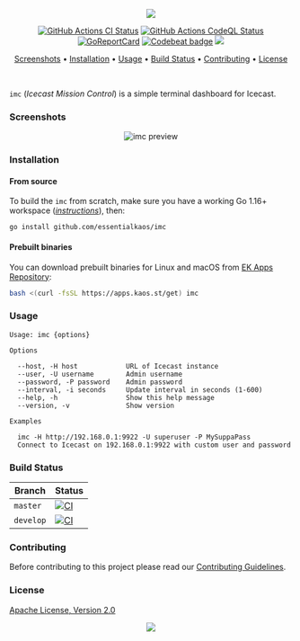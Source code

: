 <p align="center"><a href="#readme"><img src="https://gh.kaos.st/imc.svg"/></a></p>

<p align="center">
  <a href="https://kaos.sh/w/imc/ci"><img src="https://kaos.sh/w/imc/ci.svg" alt="GitHub Actions CI Status" /></a>
  <a href="https://kaos.sh/w/imc/codeql"><img src="https://kaos.sh/w/imc/codeql.svg" alt="GitHub Actions CodeQL Status" /></a>
  <a href="https://kaos.sh/r/imc"><img src="https://kaos.sh/r/imc.svg" alt="GoReportCard" /></a>
  <a href="https://kaos.sh/b/imc"><img src="https://kaos.sh/b/9e4d9881-0c5f-42e1-a775-a3f2de9550df.svg" alt="Codebeat badge" /></a>
  <a href="#license"><img src="https://gh.kaos.st/apache2.svg"></a>
</p>

<p align="center"><a href="#screenshots">Screenshots</a> • <a href="#installation">Installation</a> • <a href="#usage">Usage</a> • <a href="#build-status">Build Status</a> • <a href="#contributing">Contributing</a> • <a href="#license">License</a></p>

<br/>

`imc` (_Icecast Mission Control_) is a simple terminal dashboard for Icecast.

### Screenshots

<p align="center">
  <img src="https://gh.kaos.st/imc.png" alt="imc preview">
</p>

### Installation

#### From source

To build the `imc` from scratch, make sure you have a working Go 1.16+ workspace (_[instructions](https://go.dev/doc/install)_), then:

```
go install github.com/essentialkaos/imc
```

#### Prebuilt binaries

You can download prebuilt binaries for Linux and macOS from [EK Apps Repository](https://apps.kaos.st/imc/latest):

```bash
bash <(curl -fsSL https://apps.kaos.st/get) imc
```

### Usage

```
Usage: imc {options}

Options

  --host, -H host            URL of Icecast instance
  --user, -U username        Admin username
  --password, -P password    Admin password
  --interval, -i seconds     Update interval in seconds (1-600)
  --help, -h                 Show this help message
  --version, -v              Show version

Examples

  imc -H http://192.168.0.1:9922 -U superuser -P MySuppaPass
  Connect to Icecast on 192.168.0.1:9922 with custom user and password

```

### Build Status

| Branch | Status |
|--------|--------|
| `master` | [![CI](https://kaos.sh/w/imc/ci.svg?branch=master)](https://kaos.sh/w/imc/ci?query=branch:master) |
| `develop` | [![CI](https://kaos.sh/w/imc/ci.svg?branch=develop)](https://kaos.sh/w/imc/ci?query=branch:develop) |

### Contributing

Before contributing to this project please read our [Contributing Guidelines](https://github.com/essentialkaos/contributing-guidelines#contributing-guidelines).

### License

[Apache License, Version 2.0](https://www.apache.org/licenses/LICENSE-2.0)

<p align="center"><a href="https://essentialkaos.com"><img src="https://gh.kaos.st/ekgh.svg"/></a></p>
